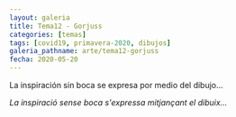 ```yaml
---
layout: galeria
title: Tema12 - Gorjuss
categories: [temas]
tags: [covid19, primavera-2020, dibujos]
galeria_pathname: arte/tema12-gorjuss
fecha: 2020-05-20
---
```


La inspiración sin boca se expresa por medio del dibujo...

*La inspiració sense boca s'expressa mitjançant el dibuix...*

